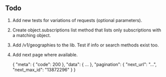 
## Todo

1. Add new tests for variations of requests (optional parameters).

2. Create object.subscriptions list method that lists only subscriptions with a matching object.

3. Add /v1/geographies to the lib. Test if info or search methods exist too.

4. Add next page where available.

    {
        "meta": {
            "code": 200
        },
        "data": {
            ...
        },
        "pagination": {
            "next_url": "...",
            "next_max_id": "13872296"
        }
    }
